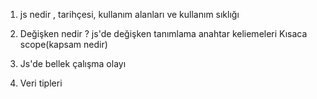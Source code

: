 1) js nedir , tarihçesi, kullanım alanları ve kullanım sıklığı 

2) Değişken nedir ? 
js'de değişken tanımlama anahtar keliemeleri
Kısaca scope(kapsam nedir)

3) Js'de bellek çalışma olayı

4) Veri tipleri
